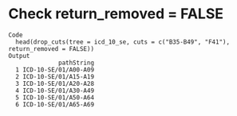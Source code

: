 # Check return_removed = FALSE

    Code
      head(drop_cuts(tree = icd_10_se, cuts = c("B35-B49", "F41"), return_removed = FALSE))
    Output
                  pathString
      1 ICD-10-SE/01/A00-A09
      2 ICD-10-SE/01/A15-A19
      3 ICD-10-SE/01/A20-A28
      4 ICD-10-SE/01/A30-A49
      5 ICD-10-SE/01/A50-A64
      6 ICD-10-SE/01/A65-A69

